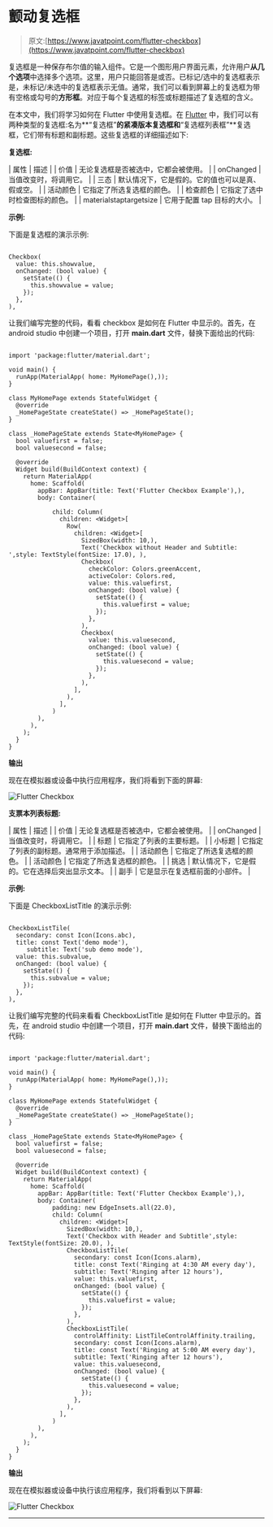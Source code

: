 # 颤动复选框

> 原文:[https://www.javatpoint.com/flutter-checkbox](https://www.javatpoint.com/flutter-checkbox)

复选框是一种保存布尔值的输入组件。它是一个图形用户界面元素，允许用户**从几个选项**中选择多个选项。这里，用户只能回答是或否。已标记/选中的复选框表示是，未标记/未选中的复选框表示无值。通常，我们可以看到屏幕上的复选框为带有空格或勾号的**方形框**。对应于每个复选框的标签或标题描述了复选框的含义。

在本文中，我们将学习如何在 Flutter 中使用复选框。在 [Flutter](https://www.javatpoint.com/flutter) 中，我们可以有两种类型的复选框:名为**“复选框”**的紧凑版本复选框和**“复选框列表框”**复选框，它们带有标题和副标题。这些复选框的详细描述如下:

**复选框:**

| 属性 | 描述 |
| 价值 | 无论复选框是否被选中，它都会被使用。 |
| onChanged | 当值改变时，将调用它。 |
| 三态 | 默认情况下，它是假的。它的值也可以是真、假或空。 |
| 活动颜色 | 它指定了所选复选框的颜色。 |
| 检查颜色 | 它指定了选中时检查图标的颜色。 |
| materialstaptargetsize | 它用于配置 tap 目标的大小。 |

**示例:**

下面是复选框的演示示例:

```

Checkbox(
  value: this.showvalue, 
  onChanged: (bool value) {
    setState(() {
      this.showvalue = value; 
    });
  },
),

```

让我们编写完整的代码，看看 checkbox 是如何在 Flutter 中显示的。首先，在 android studio 中创建一个项目，打开 **main.dart** 文件，替换下面给出的代码:

```

import 'package:flutter/material.dart';

void main() {
  runApp(MaterialApp( home: MyHomePage(),));
}

class MyHomePage extends StatefulWidget {
  @override
  _HomePageState createState() => _HomePageState();
}

class _HomePageState extends State<MyHomePage> {
  bool valuefirst = false;
  bool valuesecond = false;

  @override
  Widget build(BuildContext context) {
    return MaterialApp(
      home: Scaffold(
        appBar: AppBar(title: Text('Flutter Checkbox Example'),),
        body: Container(

            child: Column(
              children: <Widget>[
                Row(
                  children: <Widget>[
                    SizedBox(width: 10,),
                    Text('Checkbox without Header and Subtitle: ',style: TextStyle(fontSize: 17.0), ),
                    Checkbox(
                      checkColor: Colors.greenAccent,
                      activeColor: Colors.red,
                      value: this.valuefirst,
                      onChanged: (bool value) {
                        setState(() {
                          this.valuefirst = value;
                        });
                      },
                    ),
                    Checkbox(
                      value: this.valuesecond,
                      onChanged: (bool value) {
                        setState(() {
                          this.valuesecond = value;
                        });
                      },
                    ),
                  ],
                ),
              ],
            )
        ),
      ),
    );
  }
}

```

**输出**

现在在模拟器或设备中执行应用程序，我们将看到下面的屏幕:

![Flutter Checkbox](../Images/a57bfa1c636bc99f9dfbcf1dc1785406.png)

**支票本列表标题:**

| 属性 | 描述 |
| 价值 | 无论复选框是否被选中，它都会被使用。 |
| onChanged | 当值改变时，将调用它。 |
| 标题 | 它指定了列表的主要标题。 |
| 小标题 | 它指定了列表的副标题。通常用于添加描述。 |
| 活动颜色 | 它指定了所选复选框的颜色。 |
| 活动颜色 | 它指定了所选复选框的颜色。 |
| 挑选 | 默认情况下，它是假的。它在选择后突出显示文本。 |
| 副手 | 它是显示在复选框前面的小部件。 |

**示例:**

下面是 CheckboxListTitle 的演示示例:

```

CheckboxListTile(
  secondary: const Icon(Icons.abc),
  title: const Text('demo mode'),
     subtitle: Text('sub demo mode'),
  value: this.subvalue, 
  onChanged: (bool value) {
    setState(() {
      this.subvalue = value; 
    });
  },
),

```

让我们编写完整的代码来看看 CheckboxListTitle 是如何在 Flutter 中显示的。首先，在 android studio 中创建一个项目，打开 **main.dart** 文件，替换下面给出的代码:

```

import 'package:flutter/material.dart';

void main() {
  runApp(MaterialApp( home: MyHomePage(),));
}

class MyHomePage extends StatefulWidget {
  @override
  _HomePageState createState() => _HomePageState();
}

class _HomePageState extends State<MyHomePage> {
  bool valuefirst = false;
  bool valuesecond = false;

  @override
  Widget build(BuildContext context) {
    return MaterialApp(
      home: Scaffold(
        appBar: AppBar(title: Text('Flutter Checkbox Example'),),
        body: Container(
            padding: new EdgeInsets.all(22.0),
            child: Column(
              children: <Widget>[
                SizedBox(width: 10,),
                Text('Checkbox with Header and Subtitle',style: TextStyle(fontSize: 20.0), ),
                CheckboxListTile(
                  secondary: const Icon(Icons.alarm),
                  title: const Text('Ringing at 4:30 AM every day'),
                  subtitle: Text('Ringing after 12 hours'),
                  value: this.valuefirst,
                  onChanged: (bool value) {
                    setState(() {
                      this.valuefirst = value;
                    });
                  },
                ),
                CheckboxListTile(
                  controlAffinity: ListTileControlAffinity.trailing,
                  secondary: const Icon(Icons.alarm),
                  title: const Text('Ringing at 5:00 AM every day'),
                  subtitle: Text('Ringing after 12 hours'),
                  value: this.valuesecond,
                  onChanged: (bool value) {
                    setState(() {
                      this.valuesecond = value;
                    });
                  },
                ),
              ],
            )
        ),
      ),
    );
  }
}

```

**输出**

现在在模拟器或设备中执行该应用程序，我们将看到以下屏幕:

![Flutter Checkbox](../Images/6e69701dbfb1b804b2c88d5874282fed.png)

* * *